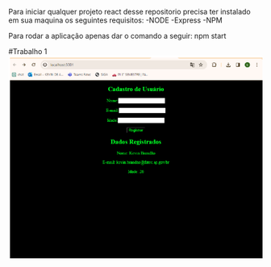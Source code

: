 
Para iniciar qualquer projeto react desse repositorio precisa ter instalado em sua maquina os seguintes requisitos:
-NODE
-Express
-NPM

Para rodar a aplicação apenas dar o comando a seguir:
npm start

#Trabalho 1
![Trabalho 1](/imagens/image.png)
